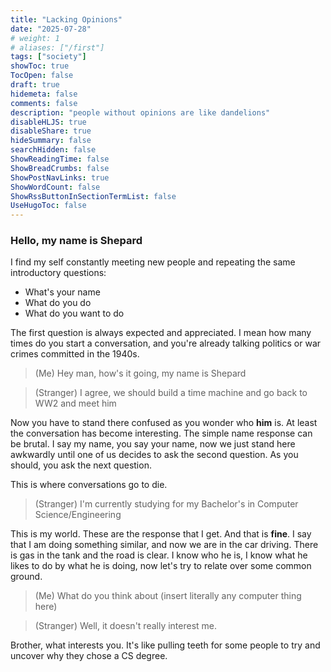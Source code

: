 ```yaml
---
title: "Lacking Opinions"
date: "2025-07-28"
# weight: 1
# aliases: ["/first"]
tags: ["society"]
showToc: true
TocOpen: false
draft: true
hidemeta: false
comments: false
description: "people without opinions are like dandelions"
disableHLJS: true
disableShare: true
hideSummary: false
searchHidden: false
ShowReadingTime: false
ShowBreadCrumbs: false
ShowPostNavLinks: true
ShowWordCount: false
ShowRssButtonInSectionTermList: false
UseHugoToc: false
---
```


### Hello, my name is Shepard

I find my self constantly meeting new people and repeating the same introductory questions:

- What's your name
- What do you do
- What do you want to do

The first question is always expected and appreciated. I mean how many times do you start a conversation, and you're already talking politics or war crimes committed in the 1940s.

> (Me) Hey man, how's it going, my name is Shepard

> (Stranger) I agree, we should build a time machine and go back to WW2 and meet him

Now you have to stand there confused as you wonder who **him** is. At least the conversation has become interesting. The simple name response can be brutal. I say my name, you say your name, now we just stand here awkwardly until one of us decides to ask the second question. As you should, you ask the next question.

This is where conversations go to die.

> (Stranger) I'm currently studying for my Bachelor's in Computer Science/Engineering

This is my world. These are the response that I get. And that is **fine**. I say that I am doing something similar, and now we are in the car driving. There is gas in the tank and the road is clear. I know who he is, I know what he likes to do by what he is doing, now let's try to relate over some common ground.

> (Me) What do you think about (insert literally any computer thing here)

> (Stranger) Well, it doesn't really interest me.

Brother, what interests you. It's like pulling teeth for some people to try and uncover why they chose a CS degree.
